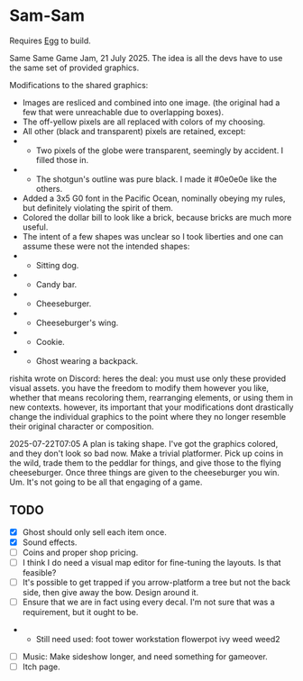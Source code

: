 # Sam-Sam

Requires [Egg](https://github.com/aksommerville/egg) to build.

Same Same Game Jam, 21 July 2025.
The idea is all the devs have to use the same set of provided graphics.

Modifications to the shared graphics:
 - Images are resliced and combined into one image. (the original had a few that were unreachable due to overlapping boxes).
 - The off-yellow pixels are all replaced with colors of my choosing.
 - All other (black and transparent) pixels are retained, except:
 - - Two pixels of the globe were transparent, seemingly by accident. I filled those in.
 - - The shotgun's outline was pure black. I made it #0e0e0e like the others.
 - Added a 3x5 G0 font in the Pacific Ocean, nominally obeying my rules, but definitely violating the spirit of them.
 - Colored the dollar bill to look like a brick, because bricks are much more useful.
 - The intent of a few shapes was unclear so I took liberties and one can assume these were not the intended shapes:
 - - Sitting dog.
 - - Candy bar.
 - - Cheeseburger.
 - - Cheeseburger's wing.
 - - Cookie.
 - - Ghost wearing a backpack.
 
rishita wrote on Discord:
heres the deal: you must use only these provided visual assets. 
you have the freedom to modify them however you like, whether that means recoloring them, 
rearranging elements, or using them in new contexts. however, its important that your 
modifications dont drastically change the individual graphics to the point where 
they no longer resemble their original character or composition.

2025-07-22T07:05
A plan is taking shape. I've got the graphics colored, and they don't look so bad now.
Make a trivial platformer.
Pick up coins in the wild, trade them to the peddlar for things, and give those to the flying cheeseburger.
Once three things are given to the cheeseburger you win.
Um. It's not going to be all that engaging of a game.

## TODO

- [x] Ghost should only sell each item once.
- [x] Sound effects.
- [ ] Coins and proper shop pricing.
- [ ] I think I do need a visual map editor for fine-tuning the layouts. Is that feasible?
- [ ] It's possible to get trapped if you arrow-platform a tree but not the back side, then give away the bow. Design around it.
- [ ] Ensure that we are in fact using every decal. I'm not sure that was a requirement, but it ought to be.
- - Still need used: foot tower workstation flowerpot ivy weed weed2
- [ ] Music: Make sideshow longer, and need something for gameover.
- [ ] Itch page.
